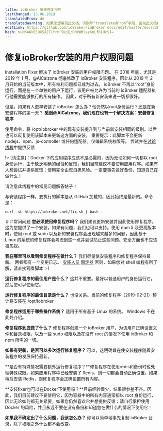 ```yaml
---
title: ioBroker 安装修复程序
lastChanged: 13.06.2019
translatedFrom: de
translatedWarning: 如果您想编辑此文档，请删除“translatedFrom”字段，否则此文档将再次自动翻译
editLink: https://github.com/ioBroker/ioBroker.docs/edit/master/docs/zh-cn/trouble/install_fixer.md
hash: vuNKANk55QX5AJTCYrnPDujE/RNVWMlxzXnLfRIHcSI=
---
```

# 修复ioBroker安装的用户权限问题
Installation Fixer 解决了 ioBroker 安装的用户权限问题。
在 2018 年底，尤其是 2019 年 1 月，@AlCalzone 彻底修改了 ioBroker 安装程序，因此从 2019 年 2 月开始的当前版本中，所有权利问题都已成为过去。 ioBroker 不再以“root”身份运行，而是在一个单独的用户下运行，该用户被允许为当前的 ioBroker 适配器执行他需要能够执行的所有操作。
因此，对于所有新安装来说一切都很好。

但是，如果有人更早安装了 ioBroker 怎么办？他仍然以root身份运行？还是在新安装程序的第一天？ **感谢@AlCalzone，我们现在也有一个解决方案：安装修复程序**

使用命令，将 /opt/iobroker 中的现有安装提升到与当前新安装相同的级别。以后也可以反复使用该脚本来更新这方面的安装。
重要提示：此脚本不会更新 nodejs、npm、js-controller 或任何适配器。仅编辑系统权限等。
尝试并在[讨论线程](https://forum.iobroker.net/topic/20212/diskussion-zum-neuen-installation-fixer)中提供反馈

!> [请注意]：Docker 下的应用程序应该不是必需的，因为无论如何一切都以 root 身份运行，由于缺乏明确的经验和反馈，我们目前建议不要使用应用程序。如果有人想尝试并提供反馈：使用完全由您自担风险。一定要事先做好备份，知道自己在做什么！

请注意此线程中的常见问题解答帖子！

与安装程序一样，要执行的脚本是从 GitHub 加载的，因此始终是最新的。命令是：

```
curl -sL https://iobroker.net/fix.sh | bash -
```

＃＃常问问题
**您必须使用修复程序吗？** 我们建议更新安装并因此使用修复程序。这为您提供了一个安装，如果有问题，我们也可以支持。使用 npm 5 及更高版本时，使用 root 或 sudo 以及新的安装程序会出现越来越多的问题，因此基于 Linux 的系统的修复程序会考虑到这一点并尝试防止这些问题。安全方面也不应该被忽视。

**我在哪里可以看到修复程序在做什么？** 我们尽量使安装程序和修复程序保持最新。
两者都有一个变更日志。
[安装人员](https://github.com/ioBroker/ioBroker/blob/master/CHANGELOG_INSTALLER_LINUX.md) [固定器](https://github.com/ioBroker/ioBroker/blob/master/CHANGELOG_FIXER_LINUX.md) 否则，如果您对 shell 编程有所了解，请直接观看脚本 :-)

**运行修复程序的最佳用户是什么？** 这并不重要。最好以普通用户的身份运行它，然后您可以使用它。

**运行修复程序的最佳目录是什么？** 也没关系。当前的修复程序（2019-02-21）预计将安装在 /opt/iobroker

**修复程序适用于哪些操作系统？** 适用于所有基于 Linux 的系统。 Windows 不在此处介绍。

**修复程序到底做了什么？** 修复程序创建一个 ioBroker 用户，为该用户正确设置文件和目录权限，以及一些 sudo 权限以及在没有 root 的情况下使用 ioBroker 和 npm 所需的一切。

**如果有更新，是否可以多次运行修复程序？** 可以，这明确旨在使安装程序随着安装程序的发展保持最新。

**是否有特殊情况需要额外运行修复程序？**修复程序在使用redis和备份时也处理特殊权限。如果应用程序中已经安装了 Redis，则一切都会自动正确设置。如果稍后安装 Redis，则修复程序会正确设置所有内容。

**安装fixer也可以在Docker下使用吗？**目前经验很少，结果很参差不齐。因此，我们目前建议不要使用它，因为容器中的所有内容通常都以 root 身份运行，因此无论如何都无关紧要。如果您仍然喜欢它并想提供反馈：请自行承担使用 Docker 的风险，并且永远不要在没有备份和知道您在做什么的情况下使用它！

**如果我不确定出了什么问题，我该怎么办？** 你可以简单地事先复制 ioBroker 目录，除了权限之外什么都不会改变。